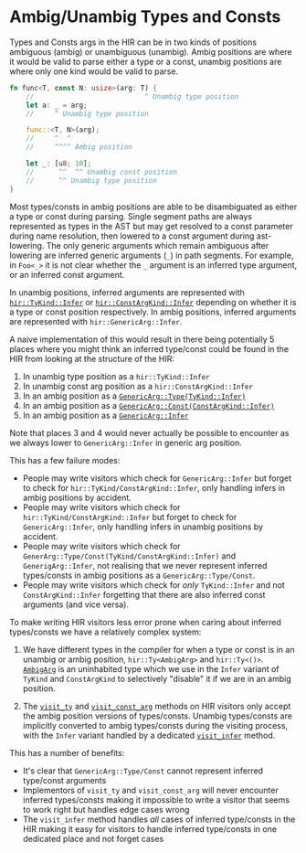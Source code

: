 # Ambig/Unambig Types and Consts

Types and Consts args in the HIR can be in two kinds of positions ambiguous (ambig) or unambiguous (unambig). Ambig positions are where
it would be valid to parse either a type or a const, unambig positions are where only one kind would be valid to
parse.

```rust
fn func<T, const N: usize>(arg: T) {
    //                           ^ Unambig type position
    let a: _ = arg; 
    //     ^ Unambig type position

    func::<T, N>(arg);
    //     ^  ^
    //     ^^^^ Ambig position 

    let _: [u8; 10];
    //      ^^  ^^ Unambig const position
    //      ^^ Unambig type position
}

```

Most types/consts in ambig positions are able to be disambiguated as either a type or const during parsing. Single segment paths are always represented as types in the AST but may get resolved to a const parameter during name resolution, then lowered to a const argument during ast-lowering. The only generic arguments which remain ambiguous after lowering are inferred generic arguments (`_`) in path segments. For example, in `Foo<_>` it is not clear whether the `_` argument is an inferred type argument, or an inferred const argument.

In unambig positions, inferred arguments are represented with [`hir::TyKind::Infer`][ty_infer] or [`hir::ConstArgKind::Infer`][const_infer] depending on whether it is a type or const position respectively.
In ambig positions, inferred arguments are represented with `hir::GenericArg::Infer`.

A naive implementation of this would result in there being potentially 5 places where you might think an inferred type/const could be found in the HIR from looking at the structure of the HIR:
1. In unambig type position as a `hir::TyKind::Infer`
2. In unambig const arg position as a `hir::ConstArgKind::Infer`
3. In an ambig position as a [`GenericArg::Type(TyKind::Infer)`][generic_arg_ty]
4. In an ambig position as a [`GenericArg::Const(ConstArgKind::Infer)`][generic_arg_const]
5. In an ambig position as a [`GenericArg::Infer`][generic_arg_infer]

Note that places 3 and 4 would never actually be possible to encounter as we always lower to `GenericArg::Infer` in generic arg position. 

This has a few failure modes:
- People may write visitors which check for `GenericArg::Infer` but forget to check for `hir::TyKind/ConstArgKind::Infer`, only handling infers in ambig positions by accident.
- People may write visitors which check for `hir::TyKind/ConstArgKind::Infer` but forget to check for `GenericArg::Infer`, only handling infers in unambig positions by accident.
- People may write visitors which check for `GenerArg::Type/Const(TyKind/ConstArgKind::Infer)` and `GenerigArg::Infer`, not realising that we never represent inferred types/consts in ambig positions as a `GenericArg::Type/Const`.
- People may write visitors which check for *only* `TyKind::Infer` and not `ConstArgKind::Infer` forgetting that there are also inferred const arguments (and vice versa).

To make writing HIR visitors less error prone when caring about inferred types/consts we have a relatively complex system:

1. We have different types in the compiler for when a type or const is in an unambig or ambig position, `hir::Ty<AmbigArg>` and `hir::Ty<()>`. [`AmbigArg`][ambig_arg] is an uninhabited type which we use in the `Infer` variant of `TyKind` and `ConstArgKind` to selectively "disable" it if we are in an ambig position.

2. The [`visit_ty`][visit_ty] and [`visit_const_arg`][visit_const_arg] methods on HIR visitors only accept the ambig position versions of types/consts. Unambig types/consts are implicitly converted to ambig types/consts during the visiting process, with the `Infer` variant handled by a dedicated [`visit_infer`][visit_infer] method.

This has a number of benefits:
- It's clear that `GenericArg::Type/Const` cannot represent inferred type/const arguments
- Implementors of `visit_ty` and `visit_const_arg` will never encounter inferred types/consts making it impossible to write a visitor that seems to work right but handles edge cases wrong 
- The `visit_infer` method handles *all* cases of inferred type/consts in the HIR making it easy for visitors to handle inferred type/consts in one dedicated place and not forget cases

[ty_infer]: https://doc.rust-lang.org/nightly/nightly-rustc/rustc_hir/hir/enum.TyKind.html#variant.Infer
[const_infer]: https://doc.rust-lang.org/nightly/nightly-rustc/rustc_hir/hir/enum.ConstArgKind.html#variant.Infer
[generic_arg_ty]: https://doc.rust-lang.org/nightly/nightly-rustc/rustc_hir/hir/enum.GenericArg.html#variant.Type
[generic_arg_const]: https://doc.rust-lang.org/nightly/nightly-rustc/rustc_hir/hir/enum.GenericArg.html#variant.Const
[generic_arg_infer]: https://doc.rust-lang.org/nightly/nightly-rustc/rustc_hir/hir/enum.GenericArg.html#variant.Infer
[ambig_arg]: https://doc.rust-lang.org/nightly/nightly-rustc/rustc_hir/hir/enum.AmbigArg.html
[visit_ty]: https://doc.rust-lang.org/nightly/nightly-rustc/rustc_hir/intravisit/trait.Visitor.html#method.visit_ty
[visit_const_arg]: https://doc.rust-lang.org/nightly/nightly-rustc/rustc_hir/intravisit/trait.Visitor.html#method.visit_const_arg
[visit_infer]: https://doc.rust-lang.org/nightly/nightly-rustc/rustc_hir/intravisit/trait.Visitor.html#method.visit_infer